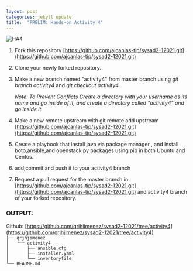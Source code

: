 ```yaml
---
layout: post
categories: jekyll update
title:  "PRELIM: Hands-on Activity 4"
---
```

![HA4](https://user-images.githubusercontent.com/75419236/104220735-e46ca200-547a-11eb-9f19-bb6fcf40958e.png)
1. Fork this repository [https://github.com/ajcanlas-tip/sysad2-12021.git](https://github.com/ajcanlas-tip/sysad2-12021.git)

2. Clone your newly forked repository. 

3. Make a new branch named "activity4" from master branch using *git branch activity4* and *git checkout activity4*

    *Note: To Prevent Conflicts Create a directory with your username as its name and go inside of it, and create a directory called "activity4" and go inside it.*

4. Make a new remote upstream with git remote add upstream [https://github.com/ajcanlas-tip/sysad2-12021.git](https://github.com/ajcanlas-tip/sysad2-12021.git)

5. Create a playbook that install java via package manager , and install boto,ansible,and openstack py packages using pip in both Ubuntu and Centos.

7. add,commit and push it to your activity4 branch

8. Request a pull request for the master branch in  [https://github.com/ajcanlas-tip/sysad2-12021.git](https://github.com/ajcanlas-tip/sysad2-12021.git)  and activity4 branch of your forked repository.  

### OUTPUT:  
Github: [https://github.com/qrjhjimenez/sysad2-12021/tree/activity4](https://github.com/qrjhjimenez/sysad2-12021/tree/activity4)  
`├── qrjhjimenez`  
`│   └── activity4`  
`│       ├── ansible.cfg`  
`│       ├── installer.yaml`  
`│       └── inventoryfile`  
`└── README.md`
